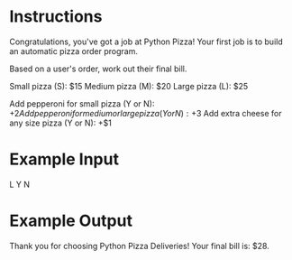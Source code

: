 # Instructions

Congratulations, you've got a job at Python Pizza! Your first job is to build an automatic pizza order program.

Based on a user's order, work out their final bill.

Small pizza (S): $15
Medium pizza (M): $20
Large pizza (L): $25

Add pepperoni for small pizza (Y or N): +$2
Add pepperoni for medium or large pizza (Y or N): +$3
Add extra cheese for any size pizza (Y or N): +$1

# Example Input

L
Y
N

# Example Output

Thank you for choosing Python Pizza Deliveries!
Your final bill is: $28.